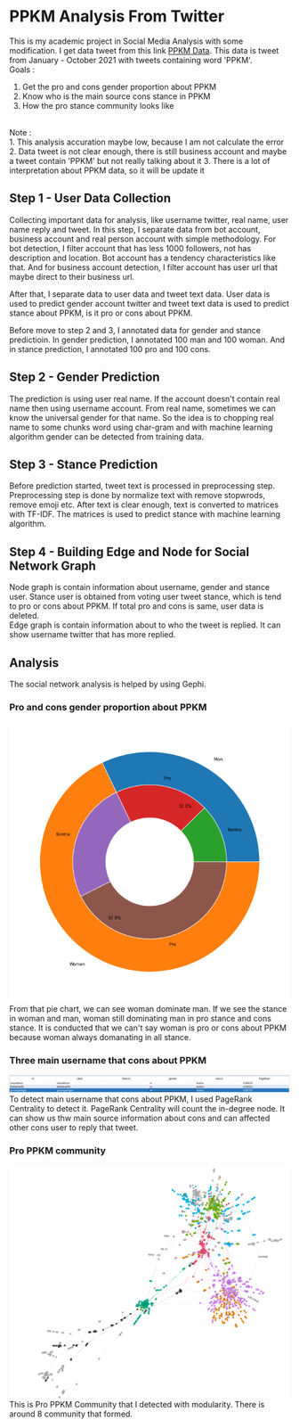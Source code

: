 # PPKM Analysis From Twitter

This is my academic project in Social Media Analysis with some modification. I get data tweet from this link [PPKM Data](https://drive.google.com/file/d/1JkgBiimNoxGRzgjhQv6gBQpLSTsC1ipK/view?usp=sharing). This data is tweet from January - October 2021 with tweets containing word 'PPKM'.
<br/>
Goals : <br/>
1. Get the pro and cons gender proportion about PPKM
2. Know who is the main source cons stance in PPKM
3. How the pro stance community looks like
<br/>
Note : <br/>
1. This analysis accuration maybe low, because I am not calculate the error
2. Data tweet is not clear enough, there is still business account and maybe a tweet contain 'PPKM' but not really talking about it
3. There is a lot of interpretation about PPKM data, so it will be update it
<br/>

## Step 1 - User Data Collection

Collecting important data for analysis, like username twitter, real name, user name reply and tweet. In this step, I separate data from bot account, business account and real person account with simple methodology. For bot detection, I filter account that has less 1000 followers, not has description and location. Bot account has a tendency characteristics like that. And for business account detection, I filter account has user url that maybe direct to their business url. <br/>

After that, I separate data to user data and tweet text data. User data is used to predict gender account twitter and tweet text data is used to predict stance about PPKM, is it pro or cons about PPKM. <br/>

Before move to step 2 and 3, I annotated data for gender and stance predictioin. In gender prediction, I annotated 100 man and 100 woman. And in stance prediction, I annotated 100 pro and 100 cons.

## Step 2 - Gender Prediction
The prediction is using user real name. If the account doesn't contain real name then using username account. From real name, sometimes we can know the universal gender for that name. So the idea is to chopping real name to some chunks word using char-gram and with machine learning algorithm gender can be detected from training data. 

## Step 3 - Stance Prediction
Before prediction started, tweet text is processed in preprocessing step. Preprocessing step is done by normalize text with remove stopwrods, remove emoji etc. After text is clear enough, text is converted to matrices with TF-IDF. The matrices is used to predict stance with machine learning algorithm.

## Step 4 - Building Edge and Node for Social Network Graph
Node graph is contain information about username, gender and stance user. Stance user is obtained from voting user tweet stance, which is tend to pro or cons about PPKM. If total pro and cons is same, user data is deleted.<br/>
Edge graph is contain information about to who the tweet is replied. It can show username twitter that has more replied.

## Analysis
The social network analysis is helped by using Gephi.
### Pro and cons gender proportion about PPKM
![alt text](https://github.com/risw24/ppkm-analysis/blob/master/image/gender_ppkm.png?raw=true)<br/>
From that pie chart, we can see woman dominate man. If we see the stance in woman and man, woman still dominating man in pro stance and cons stance. It is conducted that we can't say woman is pro or cons about PPKM because woman always domanating in all stance.

### Three main username that cons about PPKM
![alt text](https://github.com/risw24/ppkm-analysis/blob/master/image/cons_ppkm.PNG?raw=true)<br/>
To detect main username that cons about PPKM, I used PageRank Centrality to detect it. PageRank Centrality will count the in-degree node. It can show us thw main source information about cons and can affected other cons user to reply that tweet.

### Pro PPKM community
![alt text](https://github.com/risw24/ppkm-analysis/blob/master/image/pro_ppkm_community.PNG?raw=true)<br/>
This is Pro PPKM Community that I detected with modularity. There is around 8 community that formed.
